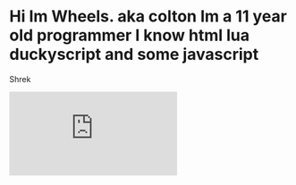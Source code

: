 <h1>Hi Im Wheels. aka colton Im a 11 year old programmer I know html lua duckyscript and some javascript</h1>
<p>Shrek</p>
<iframe src="https://sketchfab.com/models/7bc4ee4500774299897f8f008ac5e764/embed?autostart=1&internal=1&tracking=0&ui_ar=0&ui_infos=0&ui_snapshots=1&ui_stop=0&ui_theatre=1&ui_watermark=0"
frameborder="0"></iframe>
